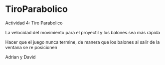 # TiroParabolico
Actividad 4: Tiro Parabolico

La velocidad del movimiento para el proyectil y los balones sea más rápida

Hacer que el juego nunca termine, de manera que los balones al salir de la ventana se re posicionen

Adrian y David


